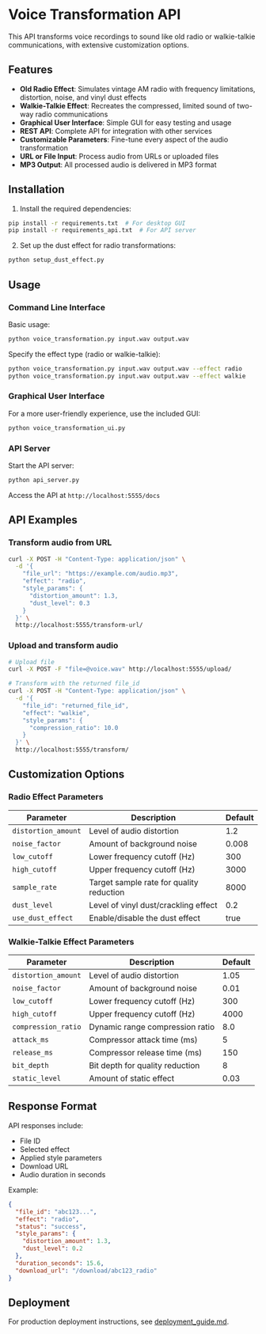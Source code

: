 # Voice Transformation API

This API transforms voice recordings to sound like old radio or walkie-talkie communications, with extensive customization options.

## Features

- **Old Radio Effect**: Simulates vintage AM radio with frequency limitations, distortion, noise, and vinyl dust effects
- **Walkie-Talkie Effect**: Recreates the compressed, limited sound of two-way radio communications
- **Graphical User Interface**: Simple GUI for easy testing and usage
- **REST API**: Complete API for integration with other services
- **Customizable Parameters**: Fine-tune every aspect of the audio transformation
- **URL or File Input**: Process audio from URLs or uploaded files
- **MP3 Output**: All processed audio is delivered in MP3 format

## Installation

1. Install the required dependencies:

```bash
pip install -r requirements.txt  # For desktop GUI
pip install -r requirements_api.txt  # For API server
```

2. Set up the dust effect for radio transformations:

```bash
python setup_dust_effect.py
```

## Usage

### Command Line Interface

Basic usage:

```bash
python voice_transformation.py input.wav output.wav
```

Specify the effect type (radio or walkie-talkie):

```bash
python voice_transformation.py input.wav output.wav --effect radio
python voice_transformation.py input.wav output.wav --effect walkie
```

### Graphical User Interface

For a more user-friendly experience, use the included GUI:

```bash
python voice_transformation_ui.py
```

### API Server

Start the API server:

```bash
python api_server.py
```

Access the API at `http://localhost:5555/docs`

## API Examples

### Transform audio from URL

```bash
curl -X POST -H "Content-Type: application/json" \
  -d '{
    "file_url": "https://example.com/audio.mp3",
    "effect": "radio",
    "style_params": {
      "distortion_amount": 1.3,
      "dust_level": 0.3
    }
  }' \
  http://localhost:5555/transform-url/
```

### Upload and transform audio

```bash
# Upload file
curl -X POST -F "file=@voice.wav" http://localhost:5555/upload/

# Transform with the returned file_id
curl -X POST -H "Content-Type: application/json" \
  -d '{
    "file_id": "returned_file_id",
    "effect": "walkie",
    "style_params": {
      "compression_ratio": 10.0
    }
  }' \
  http://localhost:5555/transform/
```

## Customization Options

### Radio Effect Parameters

| Parameter | Description | Default |
|-----------|-------------|---------|
| `distortion_amount` | Level of audio distortion | 1.2 |
| `noise_factor` | Amount of background noise | 0.008 |
| `low_cutoff` | Lower frequency cutoff (Hz) | 300 |
| `high_cutoff` | Upper frequency cutoff (Hz) | 3000 |
| `sample_rate` | Target sample rate for quality reduction | 8000 |
| `dust_level` | Level of vinyl dust/crackling effect | 0.2 |
| `use_dust_effect` | Enable/disable the dust effect | true |

### Walkie-Talkie Effect Parameters

| Parameter | Description | Default |
|-----------|-------------|---------|
| `distortion_amount` | Level of audio distortion | 1.05 |
| `noise_factor` | Amount of background noise | 0.01 |
| `low_cutoff` | Lower frequency cutoff (Hz) | 300 |
| `high_cutoff` | Upper frequency cutoff (Hz) | 4000 |
| `compression_ratio` | Dynamic range compression ratio | 8.0 |
| `attack_ms` | Compressor attack time (ms) | 5 |
| `release_ms` | Compressor release time (ms) | 150 |
| `bit_depth` | Bit depth for quality reduction | 8 |
| `static_level` | Amount of static effect | 0.03 |

## Response Format

API responses include:
- File ID
- Selected effect
- Applied style parameters
- Download URL
- Audio duration in seconds

Example:
```json
{
  "file_id": "abc123...",
  "effect": "radio",
  "status": "success",
  "style_params": {
    "distortion_amount": 1.3,
    "dust_level": 0.2
  },
  "duration_seconds": 15.6,
  "download_url": "/download/abc123_radio"
}
```

## Deployment

For production deployment instructions, see [deployment_guide.md](deployment_guide.md). 